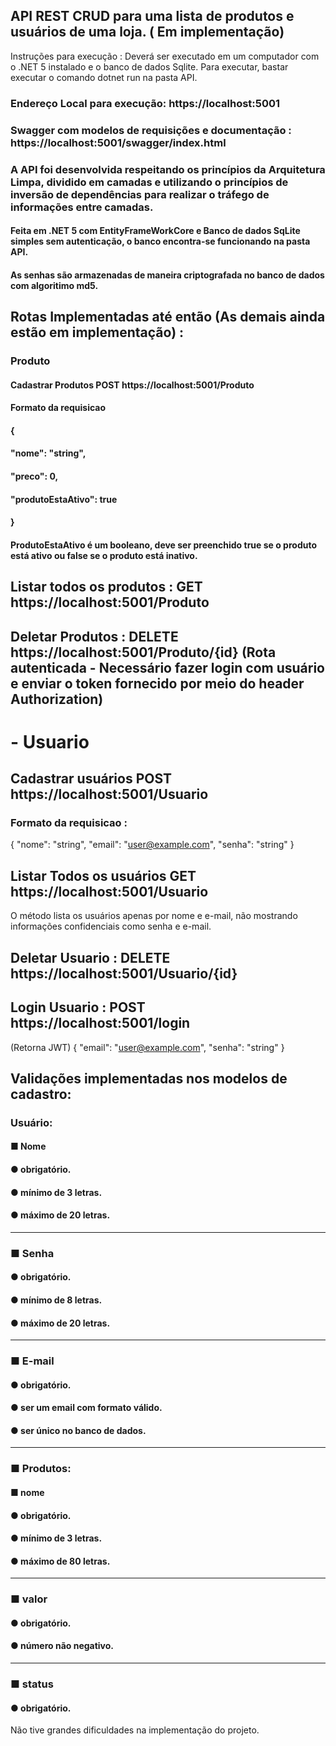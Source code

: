 ## API REST CRUD para uma lista de produtos e usuários de uma loja. ( Em implementação) 
Instruções para execução : 
Deverá ser executado em um computador com o .NET 5 instalado e o banco de dados Sqlite.
Para executar, bastar executar o comando dotnet run na pasta API. 
### Endereço Local para execução: https://localhost:5001
### Swagger com modelos de requisições e documentação : https://localhost:5001/swagger/index.html
### A API foi desenvolvida respeitando os princípios da Arquitetura Limpa, dividido em camadas e utilizando o princípios de inversão de dependências para realizar o tráfego de informações entre camadas.
#### Feita em .NET 5 com EntityFrameWorkCore e Banco de dados SqLite simples sem autenticação, o banco encontra-se funcionando na pasta API. 
#### As senhas são armazenadas de maneira criptografada no banco de dados com algoritimo md5.

## Rotas Implementadas até então (As demais  ainda estão em implementação) : 
###   Produto
####    Cadastrar Produtos POST https://localhost:5001/Produto
####    Formato da requisicao 

####   {
####    "nome": "string",
####     "preco": 0,
####     "produtoEstaAtivo": true
####   }
#### ProdutoEstaAtivo é um booleano, deve ser preenchido true se o produto está ativo ou false se o produto está inativo.


##  Listar todos os produtos : GET https://localhost:5001/Produto 
## Deletar Produtos : DELETE https://localhost:5001/Produto/{id} (Rota autenticada - Necessário fazer login com usuário e enviar o token fornecido por meio do header Authorization)

# - Usuario
## Cadastrar usuários POST https://localhost:5001/Usuario
### Formato da requisicao :
{
  "nome": "string",
  "email": "user@example.com",
  "senha": "string"
}
## Listar Todos os usuários GET https://localhost:5001/Usuario
O método lista os usuários apenas por nome e e-mail, não mostrando informações confidenciais como senha e e-mail.
## Deletar Usuario : DELETE https://localhost:5001/Usuario/{id}
## Login Usuario : POST https://localhost:5001/login 
(Retorna JWT)
{ 
 "email": "user@example.com",
  "senha": "string"
}
## Validações implementadas nos modelos de cadastro:
### Usuário:
####  ■ Nome
####    ● obrigatório.
####    ● mínimo de 3 letras. 
####  ● máximo de 20 letras.
----------------------------
###   ■ Senha
####    ● obrigatório.
####    ● mínimo de 8 letras.
####    ● máximo de 20 letras.
----------------------------
###   ■ E-mail
####    ● obrigatório.
####    ● ser um email com formato válido.
####    ● ser único no banco de dados.
----------------------------
###   ■ Produtos:
####    ■ nome
####    ● obrigatório.
####    ● mínimo de 3 letras.
####    ● máximo de 80 letras.
----------------------------
###   ■ valor
####    ● obrigatório.
####    ● número não negativo.
----------------------------
###   ■ status
####    ● obrigatório.



Não tive grandes dificuldades na implementação do projeto.
